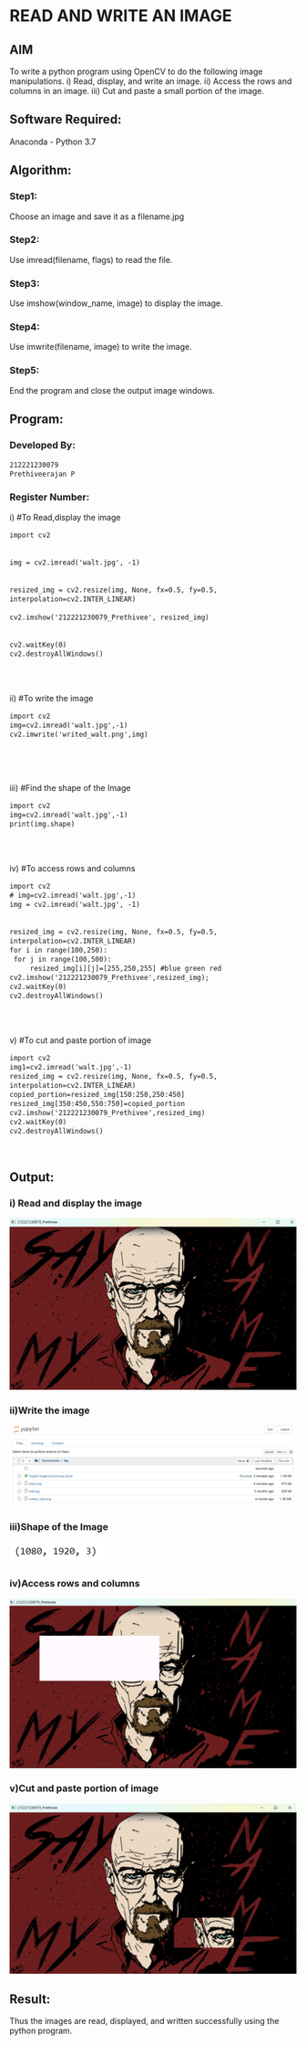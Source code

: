 # READ AND WRITE AN IMAGE
## AIM
To write a python program using OpenCV to do the following image manipulations.
i) Read, display, and write an image.
ii) Access the rows and columns in an image.
iii) Cut and paste a small portion of the image.

## Software Required:
Anaconda - Python 3.7
## Algorithm:
### Step1:
Choose an image and save it as a filename.jpg
### Step2:
Use imread(filename, flags) to read the file.
### Step3:
Use imshow(window_name, image) to display the image.
### Step4:
Use imwrite(filename, image) to write the image.
### Step5:
End the program and close the output image windows.
## Program:
### Developed By:
```
212221230079
Prethiveerajan P
```
### Register Number: 
i) #To Read,display the image
```
import cv2


img = cv2.imread('walt.jpg', -1)


resized_img = cv2.resize(img, None, fx=0.5, fy=0.5, interpolation=cv2.INTER_LINEAR)

cv2.imshow('212221230079_Prethivee', resized_img)


cv2.waitKey(0)
cv2.destroyAllWindows()


  

```
ii) #To write the image
```
import cv2
img=cv2.imread('walt.jpg',-1)
cv2.imwrite('writed_walt.png',img)





```
iii) #Find the shape of the Image
```
import cv2
img=cv2.imread('walt.jpg',-1)
print(img.shape)




```
iv) #To access rows and columns

```
import cv2
# img=cv2.imread('walt.jpg',-1)
img = cv2.imread('walt.jpg', -1)


resized_img = cv2.resize(img, None, fx=0.5, fy=0.5, interpolation=cv2.INTER_LINEAR)
for i in range(100,250):
 for j in range(100,500):
     resized_img[i][j]=[255,250,255] #blue green red
cv2.imshow('212221230079_Prethivee',resized_img);
cv2.waitKey(0)
cv2.destroyAllWindows()




```
v) #To cut and paste portion of image
```
import cv2
img1=cv2.imread('walt.jpg',-1)
resized_img = cv2.resize(img, None, fx=0.5, fy=0.5, interpolation=cv2.INTER_LINEAR)
copied_portion=resized_img[150:250,250:450]
resized_img[350:450,550:750]=copied_portion
cv2.imshow('212221230079_Prethivee',resized_img)
cv2.waitKey(0)
cv2.destroyAllWindows()



```

## Output:

### i) Read and display the image

![output](read.png)

### ii)Write the image

![output](writeout.png)

### iii)Shape of the Image
![output](shape.png)


### iv)Access rows and columns
![output](acessing.png)

### v)Cut and paste portion of image
![output](pasting.png)

## Result:
Thus the images are read, displayed, and written successfully using the python program.
